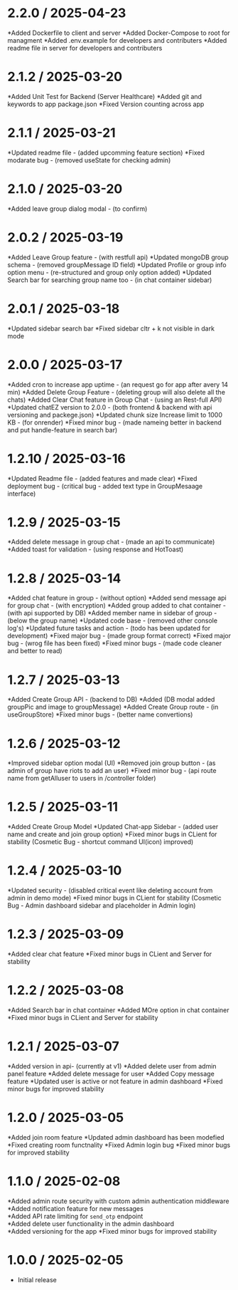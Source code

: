 # 2.2.0 / 2025-04-23

*Added Dockerfile to client and server
*Added Docker-Compose to root for managment
*Added .env.example for developers and contributers
*Added readme file in server for developers and contributers

# 2.1.2 / 2025-03-20

*Added Unit Test for Backend (Server Healthcare)
*Added git and keywords to app package.json
*Fixed Version counting across app

# 2.1.1 / 2025-03-21

*Updated readme file - (added upcomming feature section)
*Fixed modarate bug - (removed useState for checking admin) 

# 2.1.0 / 2025-03-20

*Added leave group dialog modal - (to confirm)

# 2.0.2 / 2025-03-19

*Added Leave Group feature - (with restfull api)
*Updated mongoDB group schema - (removed groupMessage ID field)
*Updated Profile or group info option menu - (re-structured and group only option added)
*Updated Search bar for searching group name too - (in chat container sidebar)

# 2.0.1 / 2025-03-18

*Updated sidebar search bar 
*Fixed sidebar cltr + k not visible in dark mode

# 2.0.0 / 2025-03-17

*Added cron to increase app uptime - (an request go for app after avery 14 min)
*Added Delete Group Feature - (deleting group will also delete all the chats)
*Added Clear Chat feature in Group Chat - (using an Rest-full API)
*Updated chatEZ version to 2.0.0 - (both frontend & backend with api versioning and packege.json)
*Updated chunk size Increase limit to 1000 KB - (for onrender)
*Fixed minor bug - (made nameing better in backend and put handle-feature in search bar)

# 1.2.10 / 2025-03-16

*Updated Readme file - (added features and made clear)
*Fixed deployment bug - (critical bug - added text type in GroupMesaage interface)

# 1.2.9 / 2025-03-15

*Added delete message in group chat - (made an api to communicate)
*Added toast for validation - (using response and HotToast)

# 1.2.8 / 2025-03-14

*Added chat feature in group - (without option)
*Added send message api for group chat - (with encryption)
*Added group added to chat container - (with api supported by DB)
*Added member name in sidebar of group - (below the group name)
*Updated code base - (removed other console log's)
*Updated future tasks and action - (todo has been updated for development) 
*Fixed major bug - (made group format correct)
*Fixed major bug - (wrog file has been fixed)
*Fixed minor bugs - (made code cleaner and better to read)

# 1.2.7 / 2025-03-13

*Added Create Group API - (backend to DB)
*Added (DB modal added groupPic and image to groupMessage)
*Added Create Group route - (in useGroupStore)
*Fixed minor bugs - (better name convertions)

# 1.2.6 / 2025-03-12

*Improved sidebar option modal (UI)
*Removed join group button - (as admin of group have riots to add an user)
*Fixed minor bug - (api route name from getAlluser to users in /controller folder)

# 1.2.5 / 2025-03-11

*Added Create Group Model
*Updated Chat-app Sidebar - (added user name and create and join group option)
*Fixed minor bugs in CLient for stability (Cosmetic Bug - shortcut command UI(icon) improved)

# 1.2.4 / 2025-03-10

*Updated security - (disabled critical event like deleting account from admin in demo mode)
*Fixed minor bugs in CLient for stability (Cosmetic Bug - Admin dashboard sidebar and placeholder in Admin login)

# 1.2.3 / 2025-03-09

*Added clear chat feature
*Fixed minor bugs in CLient and Server for stability

# 1.2.2 / 2025-03-08

*Added Search bar in chat container
*Added MOre option in chat container
*Fixed minor bugs in CLient and Server for stability

# 1.2.1 / 2025-03-07

*Added version in api- (currently at v1)
*Added delete user from admin panel feature
*Added delete message for user
*Added Copy message feature
*Updated user is active or not feature in admin dashboard
*Fixed minor bugs for improved stability

# 1.2.0 / 2025-03-05

*Added join room feature
*Updated admin dashboard has been modefied
*Fixed creating room functnality
*Fixed Admin login bug 
*Fixed minor bugs for improved stability

# 1.1.0 / 2025-02-08

*Added admin route security with custom admin authentication middleware  
*Added notification feature for new messages  
*Added API rate limiting for `send_otp` endpoint  
*Added delete user functionality in the admin dashboard  
*Added versioning for the app
*Fixed minor bugs for improved stability

# 1.0.0 / 2025-02-05

- Initial release
